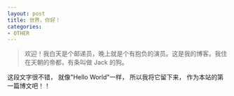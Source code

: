 ```yaml
---
layout: post
title: 世界，你好！
categories:
- OTHER
---
```


> 欢迎！我白天是个邮递员，晚上就是个有抱负的演员。这是我的博客。我住在天朝的帝都，有条叫做 Jack 的狗。

这段文字很不错， 就像"Hello World"一样， 所以我将它留下来， 作为本站的第一篇博文吧！！
